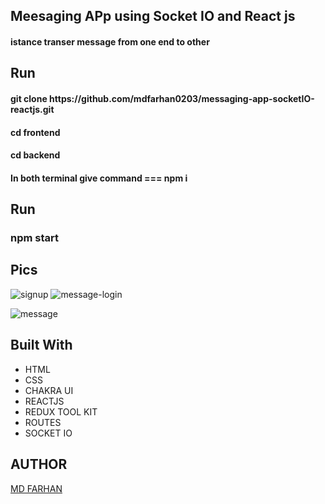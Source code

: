 <h2>Meesaging APp using Socket IO and React js</h2>
<h4>istance transer message from one end to other  </h4>

<h2>Run</h2>
<h4>git clone  https://github.com/mdfarhan0203/messaging-app-socketIO-reactjs.git </h4>
<h4>cd frontend</h4>
<h4>cd backend  </h4>
<h4>In both terminal give command === npm i </h4>

<h2>Run </h2>
  <h3>npm start</h3>

<h2>Pics</h2>

![signup](https://github.com/mdfarhan0203/messaging-app-socketIO-reactjs/assets/50393822/141d81ea-190d-4b7b-9ae8-5ad177b3f674)
![message-login](https://github.com/mdfarhan0203/messaging-app-socketIO-reactjs/assets/50393822/66d71aef-405a-4793-9738-4fe88571a5a9)

![message](https://github.com/mdfarhan0203/messaging-app-socketIO-reactjs/assets/50393822/d03ab920-a752-4847-8fa5-3d1a70a6b7f3)

<h2>Built With</h2>
<ul>
  <li>HTML</li>
  <li>CSS</li>
  <li>CHAKRA UI</li>
   <li>REACTJS</li>
   <li>REDUX TOOL KIT</li>
   <li>ROUTES</li>
   <li>SOCKET IO</li>
</ul>

<h2>AUTHOR</h2>
<a href="https://github.com/mdfarhan0203">MD FARHAN </a>
